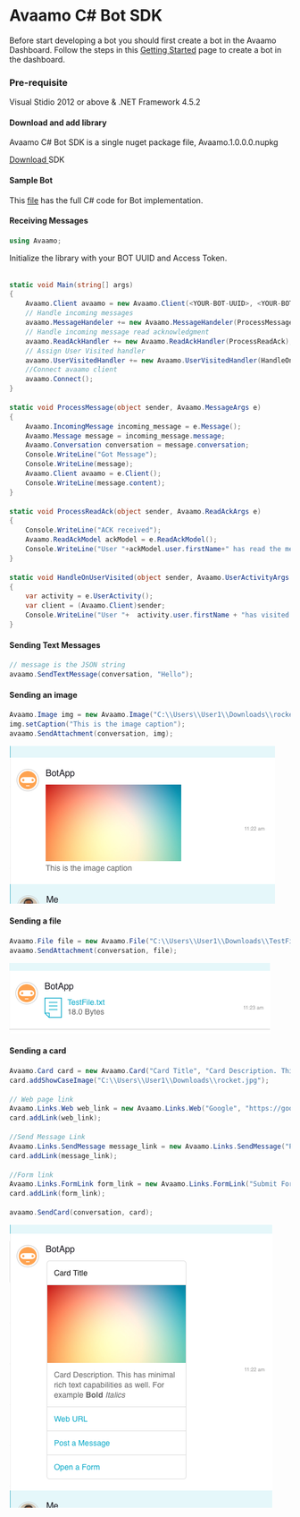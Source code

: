 # Avaamo C# Bot SDK

Before start developing a bot you should first create a bot in the Avaamo Dashboard.
Follow the steps in this [Getting Started](https://github.com/avaamo/java/wiki) page to create a bot in the dashboard.

### Pre-requisite
Visual Stidio 2012 or above & .NET Framework 4.5.2

#### Download and add library
Avaamo C# Bot SDK is a single nuget package file, Avaamo.1.0.0.0.nupkg

[ Download ](https://github.com/avaamo/c-sharp/blob/master/Avaamo.1.0.0.0.nupkg?raw=true) SDK

#### Sample Bot

This [file](https://github.com/avaamo/c-sharp/blob/master/bot_sample.cs?raw=true) has the full C# code for Bot implementation.

#### Receiving Messages

```c#
using Avaamo;

```
Initialize the library with your BOT UUID and Access Token.

```c#

static void Main(string[] args)
{
    Avaamo.Client avaamo = new Avaamo.Client(<YOUR-BOT-UUID>, <YOUR-BOT-ACCESS-TOKEN>);
    // Handle incoming messages
    avaamo.MessageHandeler += new Avaamo.MessageHandeler(ProcessMessage);
    // Handle incoming message read acknowledgment
    avaamo.ReadAckHandler += new Avaamo.ReadAckHandler(ProcessReadAck);
    // Assign User Visited handler
    avaamo.UserVisitedHandler += new Avaamo.UserVisitedHandler(HandleOnUserVisited);
    //Connect avaamo client
    avaamo.Connect();
}

static void ProcessMessage(object sender, Avaamo.MessageArgs e)
{
    Avaamo.IncomingMessage incoming_message = e.Message();
    Avaamo.Message message = incoming_message.message;
    Avaamo.Conversation conversation = message.conversation;
    Console.WriteLine("Got Message");
    Console.WriteLine(message);
    Avaamo.Client avaamo = e.Client();
    Console.WriteLine(message.content);
}

static void ProcessReadAck(object sender, Avaamo.ReadAckArgs e)
{
    Console.WriteLine("ACK received");
    Avaamo.ReadAckModel ackModel = e.ReadAckModel();
    Console.WriteLine("User "+ackModel.user.firstName+" has read the message: "+ack_model.read_ack.message_uuid);
}

static void HandleOnUserVisited(object sender, Avaamo.UserActivityArgs e)
{
    var activity = e.UserActivity();
    var client = (Avaamo.Client)sender;
    Console.WriteLine("User "+  activity.user.firstName + "has visited the bot.");
}

```
#### Sending Text Messages

```c#
// message is the JSON string
avaamo.SendTextMessage(conversation, "Hello");
```

#### Sending an image

```c#
Avaamo.Image img = new Avaamo.Image("C:\\Users\\User1\\Downloads\\rocket.jpg");
img.setCaption("This is the image caption");
avaamo.SendAttachment(conversation, img);
```
![image](screenshots/image.png)

#### Sending a file

```c#
Avaamo.File file = new Avaamo.File("C:\\Users\\User1\\Downloads\\TestFile.txt");
avaamo.SendAttachment(conversation, file);
```
![image](screenshots/file.png)

#### Sending a card

```c#
Avaamo.Card card = new Avaamo.Card("Card Title", "Card Description. This has minimal rich text capabilities as well. For example <b>Bold</b> <i>Italics</i>");
card.addShowCaseImage("C:\\Users\\User1\\Downloads\\rocket.jpg");

// Web page link
Avaamo.Links.Web web_link = new Avaamo.Links.Web("Google", "https://google.com");
card.addLink(web_link);

//Send Message Link
Avaamo.Links.SendMessage message_link = new Avaamo.Links.SendMessage("Post Message", "Sample Message");
card.addLink(message_link);

//Form link
Avaamo.Links.FormLink form_link = new Avaamo.Links.FormLink("Submit Form", "d6c32cd0-a092-4f5b-dd68-ec5eb2049b82", "Form Name");
card.addLink(form_link);

avaamo.SendCard(conversation, card);

```
![image](screenshots/card.png)

